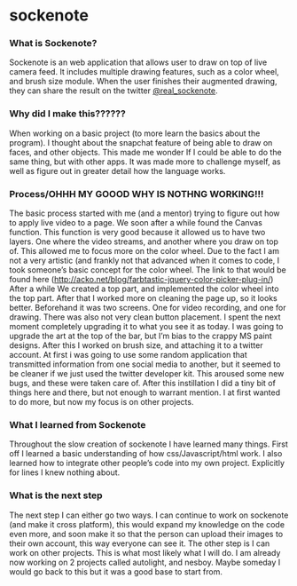 # sockenote

<h3>What is Sockenote?</h3> 
Sockenote is an web application that allows user to draw on top of live camera feed. It includes multiple drawing features, such as a color wheel, and brush size module. When the user finishes their augmented drawing, they can share the result on the twitter <a href=”https://twitter.com/real_sockenote” target=”_blank”>@real_sockenote</a>.


<h3> Why did I make this?????? </h3>

When working on a basic project (to more learn the basics about the program). I thought about the snapchat feature of being able to draw on faces, and other objects. This made me wonder If I could be able to do the same thing, but with other apps. It was made more to challenge myself, as well as figure out in greater detail how the language works.

<h3> Process/OHHH MY GOOOD WHY IS NOTHNG WORKING!!! </h3>


The basic process started with me (and a mentor) trying to figure out how to apply live video to a page. We soon after a while found the Canvas function. This function is very good because it allowed us to have two layers. One where the video streams, and another where you draw on top of. This allowed me to focus more on the color wheel. Due to the fact I am not a very artistic (and frankly not that advanced when it comes to code, I took someone’s basic concept for the color wheel. The link to that would be found here 
(http://acko.net/blog/farbtastic-jquery-color-picker-plug-in/)
After a while We created a top part, and implemented the color wheel into the top part. After that I worked more on cleaning the page up, so it looks better. Beforehand it was two screens. One for video recording, and one for drawing. There was also not very clean button placement. I spent the next moment completely upgrading it to what you see it as today. I was going to upgrade the art at the top of the bar, but I’m bias to the crappy MS paint designs. After this I worked on brush size, and attaching it to a twitter account. At first i was going to use some random application that transmitted information from one social media to another, but it seemed to be cleaner if we just used the twitter developer kit. This aroused some new bugs, and these were taken care of. After this instillation I did a tiny bit of things here and there, but not enough to warrant mention. I at first wanted to do more, but now my focus is on other projects.

<h3>What I learned from Sockenote </h3>

Throughout the slow creation of sockenote I have learned many things. First off I learned a basic understanding of how css/Javascript/html work. I also learned how to integrate other people’s code into my own project. Explicitly for lines I knew nothing about. 

<h3> What is the next step </h3>

The next step I can either go two ways. I can continue to work on sockenote (and make it cross platform), this would expand my knowledge on the code even more, and soon make it so that the person can upload their images to their own account, this way everyone can see it. The other step is I can work on other projects. This is what most likely what I will do. I am already now working on 2 projects called autolight, and nesboy. Maybe someday I would go back to this but it was a good base to start from.
